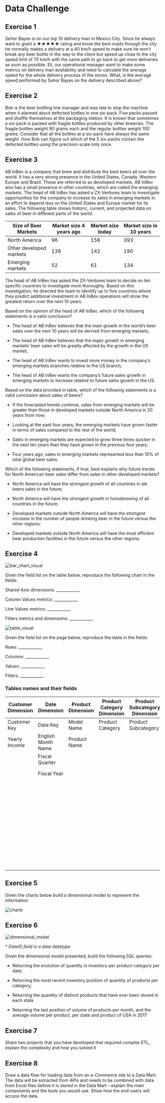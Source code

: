 # Data Challenge

## Exercise 1

Señor Bayes is on our top 10 delivery man in Mexico City. Since he always want to grant a ★★★★★ rating and know the best roads through the city he normally makes a delivery at a 40 km/h speed to make sure he won’t break any beer bottle in the way to the client but speed up close to the city speed limit of 70 km/h with the same path to go back to get more deliveries as soon as possible. Eli, our operational manager want to make some metrics on delivery man availability and need to calculate the average speed for the whole delivery process of the stores. What, is the average speed performed by Señor Bayes on the delivery described above?

## Exercise 2

Bob is the beer bottling line manager and was late to stop the machine when it alarmed about defected bottles in one six-pack. Five packs passed and shuffle themselves at the packaging station. It is known that sometimes a six-pack is packed with fragile bottles produced by other brewries. The fragile bottles weight 90 grams each and the regular bottles weight 100 grams. Consider that all the bottles at a six-pack have always the same weight. How Bob can figure out which of the 5 six-packs contain the defected bottles using the precision scale only once.

## Exercise 3

AB InBev is a company that brew and distribute the best beers all over the world. It has a very strong presence in the United States, Canada, Western Europe and Brazil. These are referred to as developed markets. AB InBev also has a small presence in other countries, which are called the emerging markets. The head of AB InBev has asked a ZX-Ventures team to investigate opportunities for the company to increase its sales in emerging markets in an effort to depend less on the United States  and Europe market for its sales. The following table shows historic, current, and projected data on sales of beer in different parts of the world.

| Size of Beer Markets    | Market size 4 years ago | Market size today | Market size in 10 years |
|-------------------------|-------------------------|-------------------|-------------------------|
| North America           | 96                      | 156               | 393                     |
| Other developed markets | 138                     | 142               | 190                     |
| Emerging markets        | 52                      | 61                | 134                     |

The head of AB InBev has asked the ZX-Ventures team to decide on ten specific countries to investigate more thoroughly. Based on this investigation, he directed the team to identify up to five countries where they predict additional investment in AB InBev operations will show the greatest return over the next 10 years.

Based on the opinion of the head of AB InBev, which of the following statements is a valid conclusion?

- The head of AB InBev believes that the main growth in the world’s beer sales over the next 10 years will be derived from emerging markets;

- The head of AB InBev believes that the major growth in emerging markets’ beer sales will be greatly affected by the growth in the US market;

- The head of AB InBev wants to invest more money in the company’s emerging markets branches relative to the US branch;

- The head of AB InBev wants the company’s future sales growth in emerging markets to increase relative to future sales growth in the US.

Based on the data provided in table, which of the following statements is a valid conclusion about sales of beers?

- If the forecasted trends continue, sales from emerging markets will be greater than those in developed markets outside North America in 20 years from now;

- Looking at the past four years, the emerging markets have grown faster in terms of sales compared to the rest of the world;

- Sales in emerging markets are expected to grow three times quicker in the next ten years than they have grown in the previous four years;

- Four years ago, sales in emerging markets represented less than 10% of total global beer sales.

Which of the following statements, if true, best explains why future trends for North American beer sales differ from sales in other developed markets?

- North America will have the strongest growth of all countries in ale beers sales in the future;

- North America will have the strongest growth in homebrewing of all countries in the future;

- Developed markets outside North America will have the strongest increase in the number of people drinking beer in the future versus the other regions;

- Developed markets outside North America will have the most efficient beer production facilities in the future versus the other regions.

## Exercise 4

![bar_chart_visual](https://raw.githubusercontent.com/ZXVentures/code-challenge/master/files/images/bar_chart_visual.png)

Given the field list on the table below, reproduce the following chart in the fields:

Shared Axis dimensions: ____________

Column Values metrics: ____________

Line Values metrics: ____________

Filters metrics and dimensions: ____________

![table_visual](https://raw.githubusercontent.com/ZXVentures/code-challenge/master/files/images/table_visual.png)

Given the field list on the page below, reproduce the table in the fields:

Rows: ____________

Columns: ____________

Values: ____________

Filters: ____________

### Tables names and their fields

| Customer Dimension| Date Dimension| Product Dimension| Product Category Dimension| Product Subcategory Dimension| Internet Sales Fact|
|--------------------|--------------------|-------------------|----------------------------|-------------------------------|-----------------------|
| Customer Key| Date Key| Model Name| Product Category| Product Subcategory| Discount Amount|
| Yearly Income| English Month Name| Product Name||| Freight|
|| Fiscal Quarter|||| Order Date|
|| Fiscal Year|||| Order Quantity|
|||||| Product Standerd Cost|
|||||| Sales Amount|
|||||| Sales Order Number|
|||||| Tax Amount|
|||||| Total Product Cost|

## Exercise 5

Given the charts below build a dimensional model to represent the information

![charts](https://raw.githubusercontent.com/ZXVentures/code-challenge/master/files/images/charts.png)

## Exercise 6

![dimensional_model](https://raw.githubusercontent.com/ZXVentures/code-challenge/master/files/images/dimensional_model.png)

_* DateID field is a date datatype_

Given the dimensional model presented, build the following SQL queries:

- Returning the evolution of quantity in inventory per product category per date;

- Returning the most recent inventory position of quantity of products per category;

- Returning the quantity of distinct products that have ever been stored in each state
- Returning the last position of volume of products per month, and the average volume per product, per state and product of USA in 2017

## Exercise 7

Share two projects that you have developed that required complex ETL, explain the complexity and how you solved it

## Exercise 8

Draw a data flow for loading data from an e-Commerce site to a Data Mart. The data will be extracted from APIs and needs to be combined with data from Excel files before it is stored in the Data Mart - explain the main components and the tools you would use. Show how the end-users will access the data.